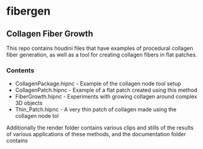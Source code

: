 # fibergen
## Collagen Fiber Growth

This repo contains houdini files that have examples of procedural collagen fiber generation, as well as a tool for creating collagen fibers in flat patches.

### Contents

* CollagenPackage.hipnc - Example of the collagen node tool setup
* CollagenPatch.hipnc - Example of a flat patch created using this method
* FiberGrowth.hipnc - Experiments with growing collagen around complex 3D objects
* Thin_Patch.hipnc - A very thin patch of collagen made using the collagen node tol

Additionally the render folder contains various clips and stills of the results of various applications of these methods, and the documentation folder contains
